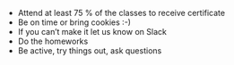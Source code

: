 - Attend at least 75 % of the classes to receive certificate
- Be on time or bring cookies :-)
- If you can’t make it let us know on Slack 
- Do the homeworks
- Be active, try things out, ask questions 
